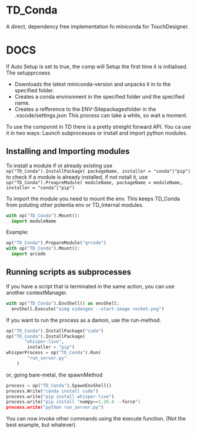 # TD_Conda
A direct, dependency free implementation fo miniconda for TouchDesigner.

# DOCS
If Auto Setup is set to true, the comp will Setup the first time it is initialised. 
The setupprcoess 
- Downloads the latest miniconda-version and unpacks it in to the specified folder.
- Creates a conda environment in the specified folder und the specified name.
- Creates a refference to the ENV-Sitepackagesfolder in the .vscode/settings.json
This process can take a while, so wait a moment.

To use the componnt in TD there is a pretty streight forward API.
You ca use it in two ways: Launch subprocesses or install and import python modules.

## Installing and Importing modules
To install a module if ot already existing use
```op("TD_Conda").InstallPackage( packageName, installer = "conda"|"pip")```
to check if a module is already installed, if not nstall it, use 
```op("TD_Conda").PreapreModule( moduleName, packageName = moduleName, installer = "conda"|"pip")```

To import the module you need to mount the env. This keeps TD_Conda from poluting other potentia env or TD_Internal modules.
```python
with op("TD_Conda").Mount():
  import moduleName
```

Example:
```python
op("TD_Conda").PrepareModule("qrcode")
with op("TD_Conda").Mount():
  import qrcode
```

## Running scripts as subprocesses
If you have a script that is terminated in the same action, you can use another contextManager.
```python
with op("TD_Conda").EnvShell() as envShell:
  envShell.Execute("aimg videogen --start-image rocket.png")
```

If you want to run the process as a damon, use the run-method.
```python
op("TD_Conda").InstallPackage("cuda")
op("TD_Conda").InstallPackage(
       "whisper-live", 
        installer = "pip")
whisperProcess = op("TD_Conda").Run(
        "run_server.py"
    )
```

or, going bare-metal, the spawnMethod
```python
process = op("TD_Conda").SpawnEnvShell()
process.Write("conda install cuda")
process.write("pip install whisper-live")
process.write("pip install "numpy==1.26.4 --force")
process.write("python run_server.py")
```

You can now invoke other commands using the execute function. (Not the best example, but whatever).

